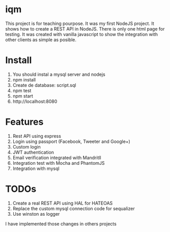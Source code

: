 # iqm
This project is for teaching pourpose. It was my first NodeJS project.
It shows how to create a REST API in NodeJS. There is only one html page for testing.
It was created with vanilla javascript to show the integration with other clients as simple as posible.

# Install
1) You should instal a mysql server and nodejs
2) npm install
3) Create de database: script.sql
4) npm test
5) npm start
6) http://localhost:8080

# Features
1) Rest API using express
2) Login using passport (Facebook, Tweeter and Google+)
3) Custom login
4) JWT authentication
5) Email verification integrated with Mandritll
6) Integration test with Mocha and PhantomJS
7) Integration with mysql

# TODOs
1) Create a real REST API using HAL for HATEOAS
2) Replace the custom mysql connection code for sequalizer
3) Use winston as logger

I have implemented those changes in others projects